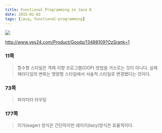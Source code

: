 ```yaml
---
title: Functional Programming in Java 8
date: 2015-02-02
tags: [java, functional-programming]
---
```


![](https://image.yes24.com/momo/TopCate380/MidCate006/37959589.jpg)

http://www.yes24.com/Product/Goods/13488109?OzSrank=1

### 11쪽
> 함수형 스타일은 객체 지향 프로그램(OOP) 방법을 거스르는 것이 아니다. 실제 패러다임의 변화는 명령형 스타일에서 서술적 스타일로 변경됐다는 것이다.

### 73쪽
> 파라미터 라우팅

### 177쪽
> 이거(eager) 방식은 간단하지만 레이지(lazy)방식은 효율적이다.
